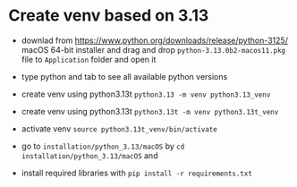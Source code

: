 # Create venv based on 3.13

- downlad from https://www.python.org/downloads/release/python-3125/ macOS 64-bit installer and drag and drop `python-3.13.0b2-macos11.pkg` file to `Application` folder and open it 

- type python and tab to see all available python versions


- create venv using python3.13t
`python3.13 -m venv python3.13_venv`

- create venv using python3.13t
`python3.13t -m venv python3.13t_venv`

- activate venv 
`source python3.13t_venv/bin/activate`

- go to `installation/python_3.13/macOS` by 
`cd installation/python_3.13/macOS` and 

- install required libraries with 
`pip install -r requirements.txt`
